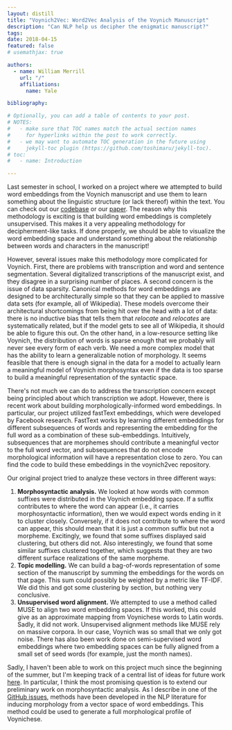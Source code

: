 ```yaml
---
layout: distill
title: "Voynich2Vec: Word2Vec Analysis of the Voynich Manuscript"
description: "Can NLP help us decipher the enigmatic manuscript?"
tags:
date: 2018-04-15
featured: false
# usemathjax: true

authors:
  - name: William Merrill
    url: "/"
    affiliations:
      name: Yale

bibliography:

# Optionally, you can add a table of contents to your post.
# NOTES:
#   - make sure that TOC names match the actual section names
#     for hyperlinks within the post to work correctly.
#   - we may want to automate TOC generation in the future using
#     jekyll-toc plugin (https://github.com/toshimaru/jekyll-toc).
# toc:
#   - name: Introduction

---
```


Last semester in school, I worked on a project where we attempted to build word embeddings from the Voynich manuscript and use them to learn something about the linguistic structure (or lack thereof) within the text. You can check out our [codebase](https://github.com/viking-sudo-rm/voynich2vec) or our [paper](assets/pdf/yale/voynich2vec.pdf). The reason why this methodology is exciting is that building word embeddings is completely unsupervised. This makes it a very appealing methodology for decipherment-like tasks. If done properly, we should be able to visualize the word embedding space and understand something about the relationship between words and characters in the manuscript!

However, several issues make this methodology more complicated for Voynich. First, there are problems with transcription and word and sentence segmentation. Several digitalized transcriptions of the manuscript exist, and they disagree in a surprising number of places. A second concern is the issue of data sparsity. Canonical methods for word embeddings are designed to be architecturally simple so that they can be applied to massive data sets (for example, all of Wikipedia). These models overcome their architectural shortcomings from being hit over the head with a lot of data: there is no inductive bias that tells them that *relocate* and *relocates* are systematically related, but if the model gets to see all of Wikipedia, it should be able to figure this out. On the other hand, in a low-resource setting like Voynich, the distribution of words is sparse enough that we probably will never see every form of each verb. We need a more complex model that has the ability to learn a generalizable notion of morphology. It seems feasible that there is enough signal in the data for a model to actually learn a meaningful model of Voynich morphosyntax even if the data is too sparse to build a meaningful representation of the syntactic space.

There's not much we can do to address the transcription concern except being principled about which transcription we adopt. However, there is recent work about building morphologically-informed word embeddings. In particular, our project utilized fastText embeddings, which were developed by Facebook research. FastText works by learning different embeddings for different subsequences of words and representing the embedding for the full word as a combination of these sub-embeddings. Intuitively, subsequences that are morphemes should contribute a meaningful vector to the full word vector, and subsequences that do not encode morphological information will have a representation close to zero. You can find the code to build these embeddings in the voynich2vec repository.

Our original project tried to analyze these vectors in three different ways:

1. **Morphosyntactic analysis.** We looked at how words with common suffixes were distributed in the Voynich embedding space. If a suffix contributes to where the word can appear (i.e., it carries morphosyntactic information), then we would expect words ending in it to cluster closely. Conversely, if it does not contribute to where the word can appear, this should mean that it is just a common suffix but not a morpheme. Excitingly, we found that some suffixes displayed said clustering, but others did not. Also interestingly, we found that some similar suffixes clustered together, which suggests that they are two different surface realizations of the same morpheme.
2. **Topic modelling.** We can build a bag-of-words representation of some section of the manuscript by summing the embeddings for the words on that page. This sum could possibly be weighted by a metric like TF-IDF. We did this and got some clustering by section, but nothing very conclusive.
3. **Unsupervised word alignment.** We attempted to use a method called MUSE to align two word embedding spaces. If this worked, this could give as an approximate mapping from Voynichese words to Latin words. Sadly, it did not work. Unsupervised alignment methods like MUSE rely on massive corpora. In our case, Voynich was so small that we only got noise. There has also been work done on semi-supervised word embeddings where two embedding spaces can be fully aligned from a small set of seed words (for example, just the month names).

Sadly, I haven't been able to work on this project much since the beginning of the summer, but I'm keeping track of a central list of ideas for future work [here](https://github.com/viking-sudo-rm/voynich2vec/issues). In particular, I think the most promising question is to extend our preliminary work on morphosyntactic analysis. As I describe in one of the [GitHub issues](https://github.com/viking-sudo-rm/voynich2vec/issues/9), methods have been developed in the NLP literature for inducing morphology from a vector space of word embeddings. This method could be used to generate a full morphological profile of Voynichese.